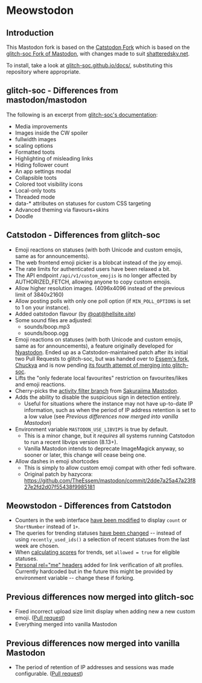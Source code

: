 # Meowstodon

## Introduction

This Mastodon fork is based on the [Catstodon Fork](https://github.com/CatCatNya/catstodon) which is based on the [glitch-soc Fork of Mastodon](https://github.com/glitch-soc/mastodon), with changes made to suit [shatteredsky.net](https://shatteredsky.net).

To install, take a look at [glitch-soc.github.io/docs/](https://glitch-soc.github.io/docs/), substituting this repository where appropriate.

## glitch-soc - Differences from mastodon/mastodon
The following is an excerpt from [glitch-soc's documentation](https://glitch-soc.github.io/docs/):

- Media improvements
- Images inside the CW spoiler
- fullwidth images
- scaling options
- Formatted toots
- Highlighting of misleading links
- Hiding follower count
- An app settings modal
- Collapsible toots
- Colored toot visibility icons
- Local-only toots
- Threaded mode
- data-* attributes on statuses for custom CSS targeting
- Advanced theming via flavours+skins
- Doodle

## Catstodon - Differences from glitch-soc

- Emoji reactions on statuses (with both Unicode and custom emojis, same as for announcements).
- The web frontend emoji picker is a blobcat instead of the joy emoji.
- The rate limits for authenticated users have been relaxed a bit.
- The API endpoint `/api/v1/custom_emojis` is no longer affected by AUTHORIZED_FETCH, allowing anyone to copy custom
  emojis.
- Allow higher resolution images. (4096x4096 instead of the previous limit of 3840x2160)
- Allow posting polls with only one poll option (if `MIN_POLL_OPTIONS` is set to 1 on your instance).
- Added oatstodon flavour (by [@oat@hellsite.site](https://hellsite.site/@oat))
- Some sound files are adjusted:
  - sounds/boop.mp3
  - sounds/boop.ogg
- Emoji reactions on statuses (with both Unicode and custom emojis, same as for announcements), a feature originally
  developed for [Nyastodon](https://git.bsd.gay/fef/nyastodon).
  Ended up as a Catstodon-maintained patch after its initial two Pull Requests to glitch-soc, but was handed over
  to [Essem's fork, Chuckya](https://github.com/TheEssem/mastodon) and is now
  pending [its fourth attempt of merging into glitch-soc](https://github.com/glitch-soc/mastodon/pull/2462).
- Lifts the "only federate local favourites" restriction on favourites/likes and emoji reactions.
- Cherry-picks the
  [activity filter branch](https://github.com/chikorita157/mastodon-sakura/tree/newmain-tmp3-noellabo-filtering)
  from [Sakurajima Mastodon](https://github.com/chikorita157/mastodon-sakura).
- Adds the ability to disable the suspicious sign in detection entirely.
  - Useful for situations where the instance may not have up-to-date IP information, such as when the period of IP
    address retention is set to a low value (see _Previous differences now merged into vanilla Mastodon_)
- Environment variable `MASTODON_USE_LIBVIPS` is true by default.
  - This is a minor change, but it _requires_ all systems running Catstodon to run a recent libvips version (8.13+).
  - Vanilla Mastodon intends to deprecate ImageMagick anyway, so sooner or later, this change will cease being one.
- Allow dashes in emoji shortcodes
  - This is simply to allow custom emoji compat with other fedi software.
  - Original patch by hazycora: https://github.com/TheEssem/mastodon/commit/2dde7a25a47a23f827e2fd2d07f55438f9985181

## Meowstodon - Differences from Catstodon

- Counters in the web interface [have been modified](https://github.com/Teqed/meowstodon/blame/15b5e3eb79607ce1f01fb6ba0b16ebed5ab97a5b/app/helpers/home_helper.rb) to display `count` or `ShortNumber` instead of `1+`.
- The queries for trending statuses [have been changed](https://github.com/Teqed/meowstodon/blame/15b5e3eb79607ce1f01fb6ba0b16ebed5ab97a5b/app/models/trends/statuses.rb) -- instead of using `recently_used_ids()` a selection of recent statuses from the last week are chosen.
- When [calculating scores](https://github.com/Teqed/meowstodon/blame/15b5e3eb79607ce1f01fb6ba0b16ebed5ab97a5b/app/models/trends/statuses.rb) for trends, set `allowed = true` for eligible statuses.
- [Personal rel="me" headers](https://github.com/Teqed/meowstodon/blame/15b5e3eb79607ce1f01fb6ba0b16ebed5ab97a5b/app/views/layouts/application.html.haml) added for link verification of alt profiles. Currently hardcoded but in the future this might be provided by environment variable -- change these if forking.

## Previous differences now merged into glitch-soc

- Fixed incorrect upload size limit display when adding new a new custom
  emoji. ([Pull request](https://github.com/glitch-soc/mastodon/pull/1763))
- Everything merged into vanilla Mastodon

## Previous differences now merged into vanilla Mastodon

- The period of retention of IP addresses and sessions was made
  configurable. ([Pull request](https://github.com/mastodon/mastodon/pull/18757))
